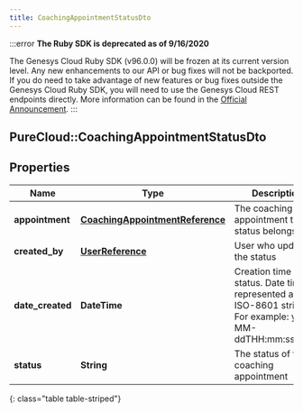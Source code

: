 ```yaml
---
title: CoachingAppointmentStatusDto
---
```


:::error
**The Ruby SDK is deprecated as of 9/16/2020**

The Genesys Cloud Ruby SDK (v96.0.0) will be frozen at its current version level. Any new enhancements to our API or bug fixes will not be backported. If you do need to take advantage of new features or bug fixes outside the Genesys Cloud Ruby SDK, you will need to use the Genesys Cloud REST endpoints directly. More information can be found in the [Official Announcement](https://developer.mypurecloud.com/forum/t/announcement-genesys-cloud-ruby-sdk-end-of-life/8850).
:::


## PureCloud::CoachingAppointmentStatusDto

## Properties

|Name | Type | Description | Notes|
|------------ | ------------- | ------------- | -------------|
| **appointment** | [**CoachingAppointmentReference**](CoachingAppointmentReference.html) | The coaching appointment this status belongs to | [optional] |
| **created_by** | [**UserReference**](UserReference.html) | User who updated the status | [optional] |
| **date_created** | **DateTime** | Creation time of the status. Date time is represented as an ISO-8601 string. For example: yyyy-MM-ddTHH:mm:ss.SSSZ | [optional] |
| **status** | **String** | The status of the coaching appointment | |
{: class="table table-striped"}


